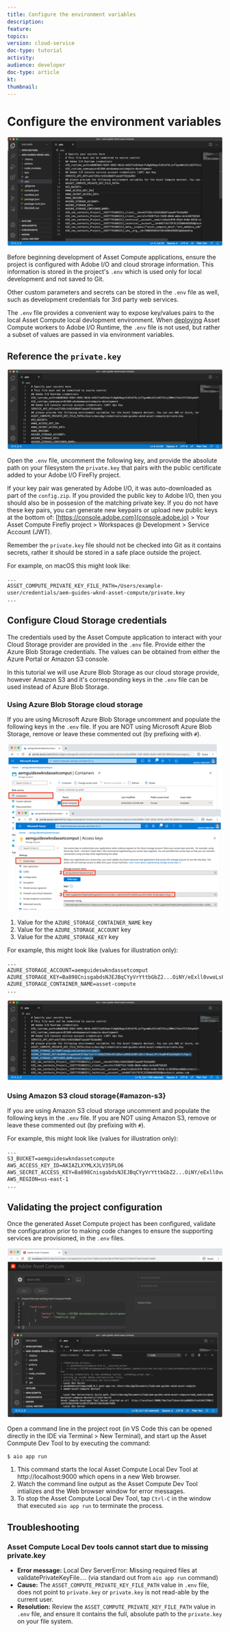 ```yaml
---
title: Configure the environment variables
description: 
feature: 
topics: 
version: cloud-service
doc-type: tutorial
activity: 
audience: developer
doc-type: article
kt: 
thumbnail: 
---
```


# Configure the environment variables

![dot env file](assets/environment-variables/dot-env-file.png)

Before beginning development of Asset Compute applications, ensure the project is configured with Adobe I/O and cloud strorage information. This information is stored in the project's `.env`  which is used only for local development and not saved to Git.

Other custom parameters and secrets can be stored in the `.env` file as well, such as development credentials for 3rd party web services.

The `.env` file provides a convenient way to expose key/values pairs to the local Asset Compute local devlopment environment. When [deploying](../deploy/deploy.md) Asset Compute workers to Adobe I/O Runtime, the `.env` file is not used, but rather a subset of values are passed in via environment variables.

## Reference the `private.key`

![private key](assets/environment-variables/private-key.png)

Open the `.env` file, uncomment the following key, and provide the absolute path on your filesystem the `private.key` that pairs with the public certificate added to your Adobe I/O FireFly project.

If your key pair was generated by Adobe I/O, it was auto-downloaded as part of the  `config.zip`.
If you provided the public key to Adobe I/O, then you should also be in possesion of the matching private key.
If you do not have these key pairs, you can generate new keypairs or upload new public keys at the bottom of:
[https://console.adobe.com](console.adobe.io) > Your Asset Compute Firefly project > Workspaces @ Development > Service Account (JWT).

Remember the `private.key` file should not be checked into Git as it contains secrets, rather it should be stored in a safe place outside the project.

For example, on macOS this might look like:

```
...
ASSET_COMPUTE_PRIVATE_KEY_FILE_PATH=/Users/example-user/credentials/aem-guides-wknd-asset-compute/private.key
...
```

## Configure Cloud Storage credentials

The credentials used by the Asset Compute application to interact with your Cloud Storage provider are provided in the `.env` file. Provide either the Azure Blob Storage credentials. The values can be obtained from either the Azure Portal or Amazon S3 console.

In this tutorial we will use Azure Blob Storage as our cloud storage provide, however Amazon S3 and it's corresponding keys in the `.env` file can be used instead of Azure Blob Storage.

### Using Azure Blob Storage cloud storage

If you are using Microsoft Azure Blob Storage uncomment and populate the following keys in the `.env` file. 
If you are NOT using Microsoft Azure Blob Storage, remove or leave these commented out (by prefixing with `#`).

![Azure Blob Storage](./assets/environment-variables/azure-portal-credentials.png)

1. Value for the `AZURE_STORAGE_CONTAINER_NAME` key
1. Value for the `AZURE_STORAGE_ACCOUNT` key
1. Value for the `AZURE_STORAGE_KEY` key

For example, this might look like (values for illustration only):

```
...
AZURE_STORAGE_ACCOUNT=aemguideswkndassetcomput
AZURE_STORAGE_KEY=Ba898CnisgabdsNJEJBqCYyVrYttbGbZ2...OiNY/eExll0vwoLsPt/OvbM+B7pkUdpEe7zJhg==
AZURE_STORAGE_CONTAINER_NAME=asset-compute
...
```

![Azure Blob Storage credentials](assets/environment-variables/cloud-storage-credentials.png)

### Using Amazon S3 cloud storage{#amazon-s3}

If you are using Amazon S3 cloud storage uncomment and populate the following keys in the `.env` file. 
If you are NOT using Amazon S3, remove or leave these commented out (by prefixing with `#`).

For example, this might look like (values for illustration only):

```
...
S3_BUCKET=aemguideswkndassetcompute
AWS_ACCESS_KEY_ID=AKIAZLXYMLXJLV35PLO6
AWS_SECRET_ACCESS_KEY=Ba898CnisgabdsNJEJBqCYyVrYttbGbZ2...OiNY/eExll0vwoLsPt/Ov
AWS_REGION=us-east-1
...
```

## Validating the project configuration

Once the generated Asset Compute project has been configured, validate the configuration prior to making code changes to ensure the supporting services are provisioned, in the `.env` files.

![aio app run](assets/environment-variables/aio-app-run.png)

Open a command line in the project root (in VS Code this can be opened directly in the IDE  via Terminal > New Terminal), and start up the Asset Conmpute Dev Tool to by executing the command:

```
$ aio app run
```

1. This command starts the local Asset Compute Local Dev Tool at http://localhost:9000 which opens in a new Web browser.
1. Watch the command line output as the Asset Compute Dev Tool intializes and the Web browser window for error messages.
1. To stop the Asset Compute Local Dev Tool, tap `Ctrl-C` in the window that executed `aio app run` to terminate the process.

## Troubleshooting

### Asset Compute Local Dev tools cannot start due to missing private.key

+ __Error message:__ Local Dev ServerError: Missing required files at validatePrivateKeyFile.... (via standard out from `aio app run` command)
+ __Cause:__ The `ASSET_COMPUTE_PRIVATE_KEY_FILE_PATH` value in `.env` file, does not point to `private.key` or `private.key` is not read-able by the current user.
+ __Resolution:__ Review the `ASSET_COMPUTE_PRIVATE_KEY_FILE_PATH` value in `.env` file, and ensure it contains the full, absolute path to the `private.key` on your file system.
